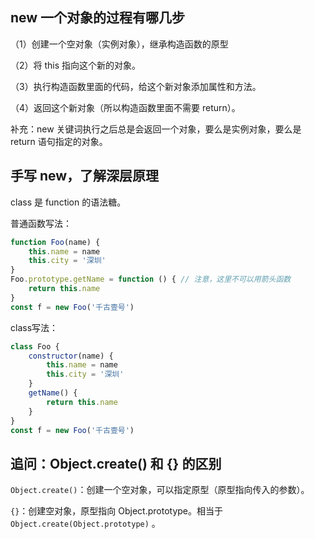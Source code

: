 
## new 一个对象的过程有哪几步

（1）创建一个空对象（实例对象），继承构造函数的原型

（2）将 this 指向这个新的对象。

（3）执行构造函数里面的代码，给这个新对象添加属性和方法。

（4）返回这个新对象（所以构造函数里面不需要 return）。

补充：new 关键词执行之后总是会返回一个对象，要么是实例对象，要么是 return 语句指定的对象。




## 手写 new，了解深层原理

class 是 function 的语法糖。

普通函数写法：

```js
function Foo(name) {
    this.name = name
    this.city = '深圳'
}
Foo.prototype.getName = function () { // 注意，这里不可以用箭头函数
    return this.name
}
const f = new Foo('千古壹号')
```

class写法：

```js
class Foo {
    constructor(name) {
        this.name = name
        this.city = '深圳'
    }
    getName() {
        return this.name
    }
}
const f = new Foo('千古壹号')
```

## 追问：Object.create() 和 {} 的区别

`Object.create()`：创建一个空对象，可以指定原型（原型指向传入的参数）。

`{}`：创建空对象，原型指向 Object.prototype。相当于 `Object.create(Object.prototype)` 。